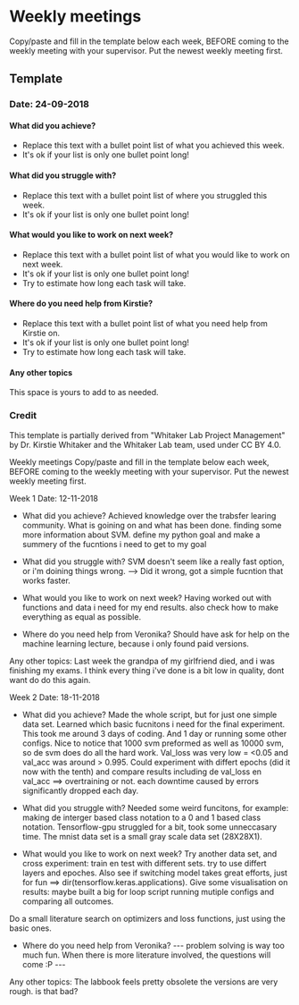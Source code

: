 # Weekly meetings

Copy/paste and fill in the template below each week, BEFORE coming to the weekly meeting with your supervisor. Put the newest weekly meeting first. 

## Template
### Date: 24-09-2018

#### What did you achieve?

* Replace this text with a bullet point list of what you achieved this week.
* It's ok if your list is only one bullet point long!

#### What did you struggle with?

* Replace this text with a bullet point list of where you struggled this week.
* It's ok if your list is only one bullet point long!

#### What would you like to work on next week?

* Replace this text with a bullet point list of what you would like to work on next week.
* It's ok if your list is only one bullet point long!
* Try to estimate how long each task will take.

#### Where do you need help from Kirstie?

* Replace this text with a bullet point list of what you need help from Kirstie on.
* It's ok if your list is only one bullet point long!
* Try to estimate how long each task will take.

#### Any other topics

This space is yours to add to as needed.

### Credit
This template is partially derived from "Whitaker Lab Project Management" by Dr. Kirstie Whitaker and the Whitaker Lab team, used under CC BY 4.0. 

Weekly meetings
Copy/paste and fill in the template below each week, BEFORE coming to the weekly meeting with your supervisor. Put the newest weekly meeting first.


Week 1
Date: 12-11-2018

* What did you achieve?
  Achieved knowledge over the trabsfer learing community. What is goining on and what has been done.
  finding some more information about SVM.
  define my python goal and make a summery of the fucntions i need to get to my goal 

* What did you struggle with?
  SVM doesn't seem like a really fast option, or i'm doining things wrong. --> Did it wrong, got a simple fucntion that works faster. 


* What would you like to work on next week?
  Having worked out with functions and data i need for my end results. also check how to make everything as equal as possible. 


* Where do you need help from Veronika?
  Should have ask for help on the machine learning lecture, because i only found paid versions.

Any other topics:
  Last week the grandpa of my girlfriend died, and i was finishing my exams. 
  I think every thing i've done is a bit low in quality, dont want do do this again.
  
  Week 2
Date: 18-11-2018

* What did you achieve?
  Made the whole script, but for just one simple data set. Learned which basic fucnitons i need for the final experiment. This took me around 3 days of coding. And 1 day or running some other configs. 
  Nice to notice that 1000 svm preformed as well as 10000 svm, so de svm does do all the hard work. Val_loss was very low = <0.05 and  val_acc was around > 0.995. Could experiment with differt epochs (did it now with the tenth) and compare results including de val_loss en val_acc ==> overtraining or not.
  each downtime caused by errors significantly dropped each day.

* What did you struggle with? 
  Needed some weird funcitons, for example: making de interger based class notation to a 0 and 1 based class notation.
  Tensorflow-gpu struggled for a bit, took some unneccasary time.
  The mnist data set is a small gray scale data set (28X28X1).
  

* What would you like to work on next week?
 Try another data set, and cross experiment: train en test with different sets. try to use differt layers and epoches.
 Also see if switching model takes great efforts, just for fun ==> dir(tensorflow.keras.applications).
 Give some visualisation on results: maybe built a big for loop script running mutiple configs and comparing all outcomes.
 
 Do a small literature search on optimizers and loss functions, just using the basic ones.


* Where do you need help from Veronika?
  --- problem solving is way too much fun. When there is more literature involved, the questions will come :P  --- 

Any other topics:
  The labbook feels pretty obsolete the versions are very rough. is that bad?
  
